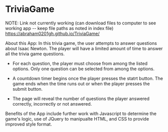 # TriviaGame

NOTE: Link not currently working (can download files to computer to see working app -- keep file paths as noted in index file)
https://abraham0201gh.github.io/TriviaGame/

About this App:  In this trivia game, the user attempts to answer questions about Isaac Newton.  The player will have a limited amount of time to answer all the trivia game questions.

- For each question, the player must choose from among the listed options.  Only one question can be selected from among the options.  

- A countdown timer begins once the player presses the statrt button.  The game ends when the time runs out or when the player presses the submit button. 

- The page will reveal the number of questions the player answered correctly, incorrectly or not answered.

Benefits of the App include further work with Javascript to determine the game's logic, use of JQuery to manipualte HTML, and CSS to provide improved style format.

